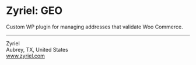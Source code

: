 # Zyriel: GEO
Custom WP plugin for managing addresses that validate Woo Commerce.


---
Zyriel  
Aubrey, TX, United States  
www.zyriel.com  
